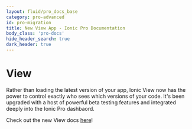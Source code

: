 ```yaml
---
layout: fluid/pro_docs_base
category: pro-advanced
id: pro-migration
title: New View App - Ionic Pro Documentation
body_class: 'pro-docs'
hide_header_search: true
dark_header: true
---
```


# View

Rather than loading the latest version of your app, Ionic View now has the power to control exactly who sees which versions of your code.  It's been upgraded with a host of powerful beta testing features and integrated deeply into the Ionic Pro dashbaord.

Check out the new View docs [here](/docs/pro/beta-testing.html)!
